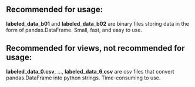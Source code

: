 ## Recommended for usage: 
**labeled_data_b01** and **labeled_data_b02** are binary files storing data in the form of pandas.DataFrame. Small, fast, and easy to use.

## Recommended for views, not recommended for usage: 
**labeled_data_0.csv**, ..., **labeled_data_6.csv** are csv files that convert pandas.DataFrame into python strings. Time-consuming to use.
